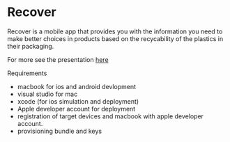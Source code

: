 # Recover

Recover is a mobile app that provides you with the information you need to make better choices in products based on the recycability of the plastics in their packaging.

For more see the presentation [here](https://docs.google.com/presentation/d/1kT1nGTNE2-ZQID4UEP2t_JoTGPLpyhwWlXIDHPZ00Nk/edit?usp=sharing)

Requirements

- macbook for ios and android devlopment
- visual studio for mac
- xcode (for ios simulation and deployment)
- Apple developer account for deployment
- registration of target devices and macbook with apple developer account.
- provisioning bundle and keys






